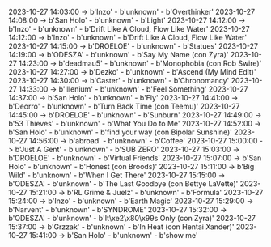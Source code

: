 2023-10-27 14:03:00 -> b'Inzo' - b'unknown' - b'Overthinker'
2023-10-27 14:08:00 -> b'San Holo' - b'unknown' - b'Light'
2023-10-27 14:12:00 -> b'Inzo' - b'unknown' - b'Drift Like A Cloud, Flow Like Water'
2023-10-27 14:12:00 -> b'Inzo' - b'unknown' - b'Drift Like A Cloud, Flow Like Water'
2023-10-27 14:15:00 -> b'DROELOE' - b'unknown' - b'Statues'
2023-10-27 14:19:00 -> b'ODESZA' - b'unknown' - b'Say My Name (con Zyra)'
2023-10-27 14:23:00 -> b'deadmau5' - b'unknown' - b'Monophobia (con Rob Swire)'
2023-10-27 14:27:00 -> b'Dezko' - b'unknown' - b'Ascend (My Mind Edit)'
2023-10-27 14:30:00 -> b'Caster' - b'unknown' - b'Chronomancy'
2023-10-27 14:33:00 -> b'Illenium' - b'unknown' - b'Feel Something'
2023-10-27 14:37:00 -> b'San Holo' - b'unknown' - b'Fly'
2023-10-27 14:41:00 -> b'Deorro' - b'unknown' - b'Turn Back Time (con Teemu)'
2023-10-27 14:45:00 -> b'DROELOE' - b'unknown' - b'Sunburn'
2023-10-27 14:49:00 -> b'53 Thieves' - b'unknown' - b'What You Do to Me'
2023-10-27 14:52:00 -> b'San Holo' - b'unknown' - b'find your way (con Bipolar Sunshine)'
2023-10-27 14:56:00 -> b'abroad' - b'unknown' - b'Coffee'
2023-10-27 15:00:00 -> b'Just A Gent' - b'unknown' - b'SUB ZERO'
2023-10-27 15:03:00 -> b'DROELOE' - b'unknown' - b'Virtual Friends'
2023-10-27 15:07:00 -> b'San Holo' - b'unknown' - b'Honest (con Broods)'
2023-10-27 15:11:00 -> b'Big Wild' - b'unknown' - b'When I Get There'
2023-10-27 15:15:00 -> b'ODESZA' - b'unknown' - b'The Last Goodbye (con Bettye LaVette)'
2023-10-27 15:21:00 -> b'RL Grime & Juelz' - b'unknown' - b'Formula'
2023-10-27 15:24:00 -> b'Inzo' - b'unknown' - b'Earth Magic'
2023-10-27 15:29:00 -> b'Narvent' - b'unknown' - b'SYNDROME'
2023-10-27 15:32:00 -> b'ODESZA' - b'unknown' - b'It\xe2\x80\x99s Only (con Zyra)'
2023-10-27 15:37:00 -> b'Grzzak' - b'unknown' - b'In Heat (con Hentai Xander)'
2023-10-27 15:41:00 -> b'San Holo' - b'unknown' - b'show me'
